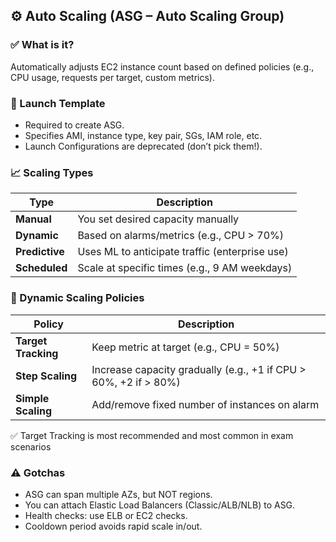 ## ⚙️ Auto Scaling (ASG – Auto Scaling Group)

### ✅ What is it?
Automatically adjusts EC2 instance count based on defined policies (e.g., CPU usage, requests per target, custom metrics).

### 🚀 Launch Template
- Required to create ASG. 
- Specifies AMI, instance type, key pair, SGs, IAM role, etc. 
- Launch Configurations are deprecated (don’t pick them!).

### 📈 Scaling Types
| Type           | Description                                    |
| -------------- | ---------------------------------------------- |
| **Manual**     | You set desired capacity manually              |
| **Dynamic**    | Based on alarms/metrics (e.g., CPU > 70%)      |
| **Predictive** | Uses ML to anticipate traffic (enterprise use) |
| **Scheduled**  | Scale at specific times (e.g., 9 AM weekdays)  |


### 🔄 Dynamic Scaling Policies
| Policy              | Description                                                      |
| ------------------- | ---------------------------------------------------------------- |
| **Target Tracking** | Keep metric at target (e.g., CPU = 50%)                          |
| **Step Scaling**    | Increase capacity gradually (e.g., +1 if CPU > 60%, +2 if > 80%) |
| **Simple Scaling**  | Add/remove fixed number of instances on alarm                    |

✅ Target Tracking is most recommended and most common in exam scenarios

### ⚠️ Gotchas
- ASG can span multiple AZs, but NOT regions. 
- You can attach Elastic Load Balancers (Classic/ALB/NLB) to ASG. 
- Health checks: use ELB or EC2 checks. 
- Cooldown period avoids rapid scale in/out.
